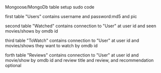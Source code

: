 Mongoose/MongoDb table setup sudo code

first table "Users" contains username and password:md5 and pic

second table "Watched" contains connection to "User" at user id and seen movies/shows by omdb id

third table "ToWatch" contains connection to "User" at user id and movies/shows they want to watch by omdb id

forth table "Reviews" contains connection to "User" at user id and movie/show by omdb id and review title and review, and recommendation optional